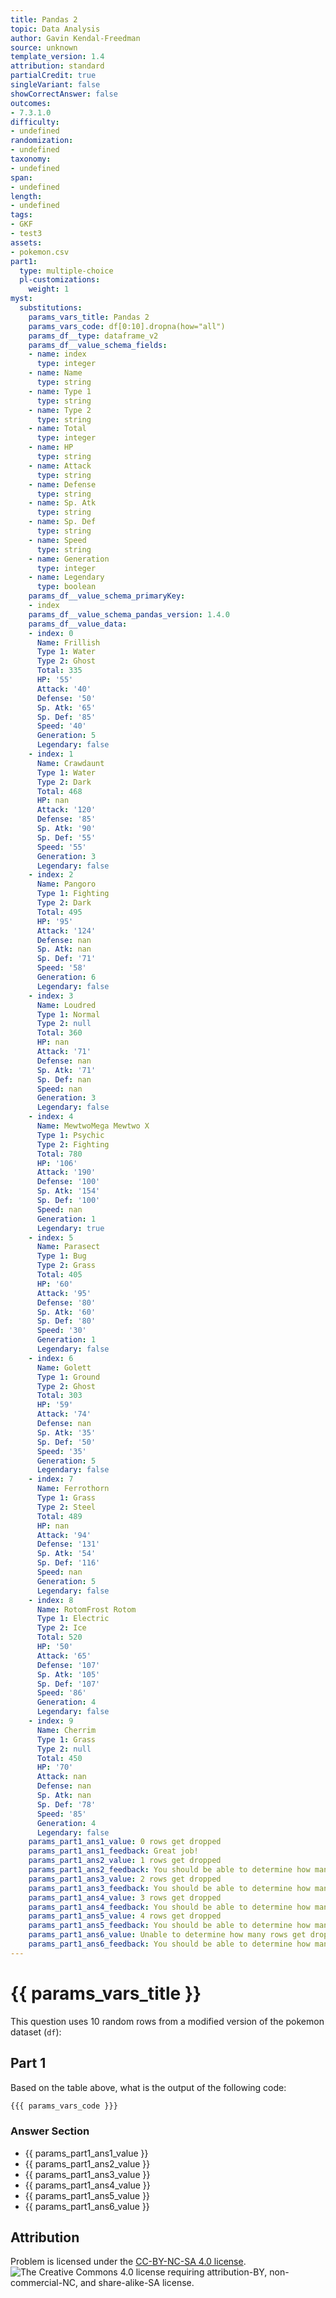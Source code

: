 ```yaml
---
title: Pandas 2
topic: Data Analysis
author: Gavin Kendal-Freedman
source: unknown
template_version: 1.4
attribution: standard
partialCredit: true
singleVariant: false
showCorrectAnswer: false
outcomes:
- 7.3.1.0
difficulty:
- undefined
randomization:
- undefined
taxonomy:
- undefined
span:
- undefined
length:
- undefined
tags:
- GKF
- test3
assets:
- pokemon.csv
part1:
  type: multiple-choice
  pl-customizations:
    weight: 1
myst:
  substitutions:
    params_vars_title: Pandas 2
    params_vars_code: df[0:10].dropna(how="all")
    params_df__type: dataframe_v2
    params_df__value_schema_fields:
    - name: index
      type: integer
    - name: Name
      type: string
    - name: Type 1
      type: string
    - name: Type 2
      type: string
    - name: Total
      type: integer
    - name: HP
      type: string
    - name: Attack
      type: string
    - name: Defense
      type: string
    - name: Sp. Atk
      type: string
    - name: Sp. Def
      type: string
    - name: Speed
      type: string
    - name: Generation
      type: integer
    - name: Legendary
      type: boolean
    params_df__value_schema_primaryKey:
    - index
    params_df__value_schema_pandas_version: 1.4.0
    params_df__value_data:
    - index: 0
      Name: Frillish
      Type 1: Water
      Type 2: Ghost
      Total: 335
      HP: '55'
      Attack: '40'
      Defense: '50'
      Sp. Atk: '65'
      Sp. Def: '85'
      Speed: '40'
      Generation: 5
      Legendary: false
    - index: 1
      Name: Crawdaunt
      Type 1: Water
      Type 2: Dark
      Total: 468
      HP: nan
      Attack: '120'
      Defense: '85'
      Sp. Atk: '90'
      Sp. Def: '55'
      Speed: '55'
      Generation: 3
      Legendary: false
    - index: 2
      Name: Pangoro
      Type 1: Fighting
      Type 2: Dark
      Total: 495
      HP: '95'
      Attack: '124'
      Defense: nan
      Sp. Atk: nan
      Sp. Def: '71'
      Speed: '58'
      Generation: 6
      Legendary: false
    - index: 3
      Name: Loudred
      Type 1: Normal
      Type 2: null
      Total: 360
      HP: nan
      Attack: '71'
      Defense: nan
      Sp. Atk: '71'
      Sp. Def: nan
      Speed: nan
      Generation: 3
      Legendary: false
    - index: 4
      Name: MewtwoMega Mewtwo X
      Type 1: Psychic
      Type 2: Fighting
      Total: 780
      HP: '106'
      Attack: '190'
      Defense: '100'
      Sp. Atk: '154'
      Sp. Def: '100'
      Speed: nan
      Generation: 1
      Legendary: true
    - index: 5
      Name: Parasect
      Type 1: Bug
      Type 2: Grass
      Total: 405
      HP: '60'
      Attack: '95'
      Defense: '80'
      Sp. Atk: '60'
      Sp. Def: '80'
      Speed: '30'
      Generation: 1
      Legendary: false
    - index: 6
      Name: Golett
      Type 1: Ground
      Type 2: Ghost
      Total: 303
      HP: '59'
      Attack: '74'
      Defense: nan
      Sp. Atk: '35'
      Sp. Def: '50'
      Speed: '35'
      Generation: 5
      Legendary: false
    - index: 7
      Name: Ferrothorn
      Type 1: Grass
      Type 2: Steel
      Total: 489
      HP: nan
      Attack: '94'
      Defense: '131'
      Sp. Atk: '54'
      Sp. Def: '116'
      Speed: nan
      Generation: 5
      Legendary: false
    - index: 8
      Name: RotomFrost Rotom
      Type 1: Electric
      Type 2: Ice
      Total: 520
      HP: '50'
      Attack: '65'
      Defense: '107'
      Sp. Atk: '105'
      Sp. Def: '107'
      Speed: '86'
      Generation: 4
      Legendary: false
    - index: 9
      Name: Cherrim
      Type 1: Grass
      Type 2: null
      Total: 450
      HP: '70'
      Attack: nan
      Defense: nan
      Sp. Atk: nan
      Sp. Def: '78'
      Speed: '85'
      Generation: 4
      Legendary: false
    params_part1_ans1_value: 0 rows get dropped
    params_part1_ans1_feedback: Great job!
    params_part1_ans2_value: 1 rows get dropped
    params_part1_ans2_feedback: You should be able to determine how many get dropped.
    params_part1_ans3_value: 2 rows get dropped
    params_part1_ans3_feedback: You should be able to determine how many get dropped.
    params_part1_ans4_value: 3 rows get dropped
    params_part1_ans4_feedback: You should be able to determine how many get dropped.
    params_part1_ans5_value: 4 rows get dropped
    params_part1_ans5_feedback: You should be able to determine how many get dropped.
    params_part1_ans6_value: Unable to determine how many rows get dropped
    params_part1_ans6_feedback: You should be able to determine how many get dropped.
---
```

# {{ params_vars_title }}
This question uses 10 random rows from a modified version of the pokemon dataset (`df`):

<pl-dataframe params-name="df" show-dimensions=true show-python=false></pl-dataframe>

## Part 1

Based on the table above, what is the output of the following code:

```python
{{{ params_vars_code }}}
```

### Answer Section

- {{ params_part1_ans1_value }}
- {{ params_part1_ans2_value }}
- {{ params_part1_ans3_value }}
- {{ params_part1_ans4_value }}
- {{ params_part1_ans5_value }}
- {{ params_part1_ans6_value }}

## Attribution

Problem is licensed under the [CC-BY-NC-SA 4.0 license](https://creativecommons.org/licenses/by-nc-sa/4.0/).<br> ![The Creative Commons 4.0 license requiring attribution-BY, non-commercial-NC, and share-alike-SA license.](https://raw.githubusercontent.com/firasm/bits/master/by-nc-sa.png)